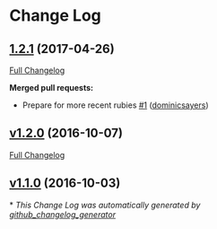 # Change Log

## [1.2.1](https://github.com/Xenapto/resque-rate_limited/tree/1.2.1) (2017-04-26)
[Full Changelog](https://github.com/Xenapto/resque-rate_limited/compare/v1.2.0...1.2.1)

**Merged pull requests:**

- Prepare for more recent rubies [\#1](https://github.com/Xenapto/resque-rate_limited/pull/1) ([dominicsayers](https://github.com/dominicsayers))

## [v1.2.0](https://github.com/Xenapto/resque-rate_limited/tree/v1.2.0) (2016-10-07)
[Full Changelog](https://github.com/Xenapto/resque-rate_limited/compare/v1.1.0...v1.2.0)

## [v1.1.0](https://github.com/Xenapto/resque-rate_limited/tree/v1.1.0) (2016-10-03)


\* *This Change Log was automatically generated by [github_changelog_generator](https://github.com/skywinder/Github-Changelog-Generator)*